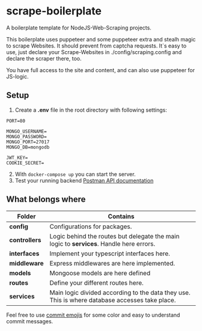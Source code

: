 # scrape-boilerplate
A boilerplate template for NodeJS-Web-Scraping projects.

This boilerplate uses puppeteer and some puppeteer extra and stealh magic to scrape Websites. It should prevent from captcha requests.
It`s easy to use, just declare your Scrape-Websites in ./config/scraping.config and declare the scraper there, too.

You have full access to the site and content, and can also use puppeteer for JS-logic.

## Setup
1. Create a **.env** file in the root directory with following settings:
```
PORT=80

MONGO_USERNAME=
MONGO_PASSWORD=
MONGO_PORT=27017
MONGO_DB=mongodb

JWT_KEY=
COOKIE_SECRET=  
```
2. With `docker-compose up` you can start the server.
3. Test your running backend [Postman API documentation](https://documenter.getpostman.com/view/12313948/T1LJkUHc)

## What belongs where

| Folder          | Contains                                                                                           |
| --------------- | -------------------------------------------------------------------------------------------------- |
| **config**      | Configurations for packages.                                                                       |
| **controllers** | Logic behind the routes but delegate the main logic to **services**. Handle here errors.           |
| **interfaces**  | Implement your typescript interfaces here.                                                         |
| **middleware**  | Express middlewares are here implemented.                                                          |
| **models**      | Mongoose models are here defined                                                                   |
| **routes**      | Define your different routes here.                                                                 |
| **services**    | Main logic divided according to the data they use. This is where database accesses take place.     |



Feel free to use [commit emojis](https://gitmoji.carloscuesta.me/) for some color and easy to understand commit messages.
